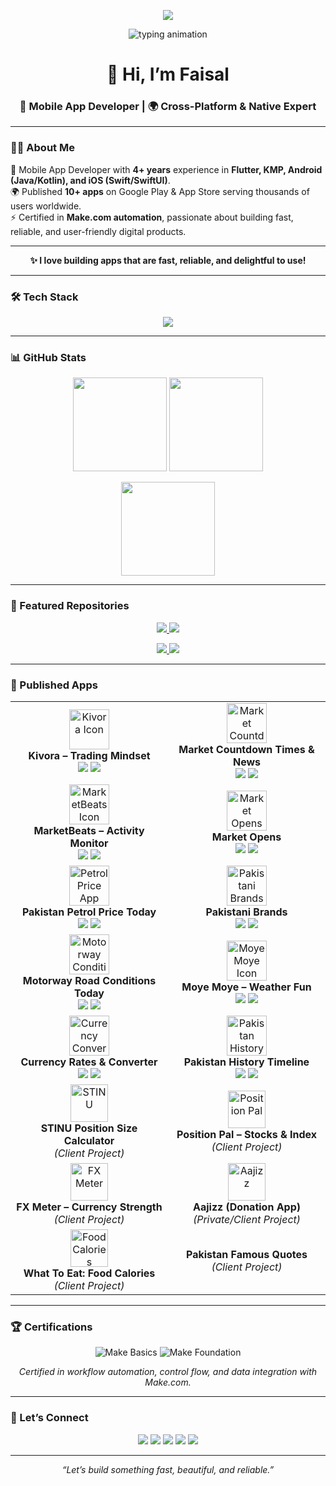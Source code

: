 <!-- Header Banner -->
<p align="center">
  <img src="https://capsule-render.vercel.app/api?type=wave&color=0:0ea5e9,100:22c55e,100:9333ea&height=280&section=header&text=Faisal%20Arshad&fontSize=48&fontColor=ffffff&fontAlignY=30&desc=Mobile%20App%20Engineer%20·%204%2B%20Years%20Experience%20·%2010%2B%20Published%20Apps&descSize=20&descAlign=50&descAlignY=50&descColor=ffffff" />
</p>

<!-- Animated typing tagline -->
<p align="center">
  <img src="https://readme-typing-svg.herokuapp.com?size=20&duration=3000&pause=800&center=true&vCenter=true&width=700&lines=Flutter+%7C+Kotlin+Multiplatform+%7C+iOS+%7C+Android;End-to-end+mobile+development;Automation+with+Make.com;RevenueCat%2FQonversion+IAPs+%7C+OneSignal+Push;Building+fast%2C+beautiful%2C+reliable+apps" alt="typing animation" />
</p>


<h1 align="center">👋 Hi, I’m Faisal</h1>
<h3 align="center">📱 Mobile App Developer | 🌍 Cross-Platform & Native Expert</h3>

---

### 👨‍💻 About Me  

🚀 Mobile App Developer with **4+ years** experience in **Flutter, KMP, Android (Java/Kotlin), and iOS (Swift/SwiftUI)**.  
🌍 Published **10+ apps** on Google Play & App Store serving thousands of users worldwide.  
⚡ Certified in **Make.com automation**, passionate about building fast, reliable, and user-friendly digital products.  

---

<p align="center">
  <b>✨ I love building apps that are fast, reliable, and delightful to use!</b>
</p>

---

### 🛠️ Tech Stack  
<p align="center">
  <img src="https://skillicons.dev/icons?i=flutter,dart,kotlin,java,swift,androidstudio,apple,firebase,supabase,postman,git,github,bitbucket,jira,trello" />
</p>

---

### 📊 GitHub Stats  
<p align="center">
  <img height="150" src="https://github-readme-stats.vercel.app/api?username=faisalarshadciit&show_icons=true&theme=react&hide_title=true" />
  <img height="150" src="https://github-readme-streak-stats.herokuapp.com?user=faisalarshadciit&theme=react" />
</p>
<p align="center">
  <img height="150" src="https://github-readme-stats.vercel.app/api/top-langs/?username=faisalarshadciit&layout=compact&theme=react" />
</p>

---

### 📌 Featured Repositories  
<p align="center">
  <a href="https://github.com/faisalarshadciit/QRCode-Generator-Android-App">
    <img src="https://github-readme-stats.vercel.app/api/pin/?username=faisalarshadciit&repo=QRCode-Generator-Android-App&theme=react" />
  </a>
  <a href="https://github.com/faisalarshadciit/Flutter-FoodDelivery-App-UI">
    <img src="https://github-readme-stats.vercel.app/api/pin/?username=faisalarshadciit&repo=Flutter-FoodDelivery-App-UI&theme=react" />
  </a>
</p>
<p align="center">
  <a href="https://github.com/faisalarshadciit/WeatherApp-Flutter">
    <img src="https://github-readme-stats.vercel.app/api/pin/?username=faisalarshadciit&repo=WeatherApp-Flutter&theme=react" />
  </a>
  <a href="https://github.com/faisalarshadciit/LinkedIn-Post-Fetcher">
    <img src="https://github-readme-stats.vercel.app/api/pin/?username=faisalarshadciit&repo=LinkedIn-Post-Fetcher&theme=react" />
  </a>
</p>

---

### 📱 Published Apps

<p align="center">
  <table>
    <tr>
      <td align="center" width="50%">
        <img src="https://play-lh.googleusercontent.com/Th7gvhrIMUAleNekY22tEY4JDe5EavV2xyA0t6z8zDcnhP_iG1uyXWFq9HBb_jhke90=w240-h480" width="64" alt="Kivora Icon"/><br/>
        <strong>Kivora – Trading Mindset</strong><br/>
        <a href="https://play.google.com/store/apps/details?id=com.blacktowerinvestments.kivora&hl=en"><img src="https://img.shields.io/badge/Google_Play-414141?style=for-the-badge&logo=google-play&logoColor=white"/></a>
        <a href="https://apps.apple.com/us/app/kivora-trading-mindset/id6741102936"><img src="https://img.shields.io/badge/App_Store-0D96F6?style=for-the-badge&logo=app-store&logoColor=white"/></a>
      </td>
      <td align="center" width="50%">
        <img src="https://play-lh.googleusercontent.com/tU7NVq3N_BtfVvlHUtcOpFs3D-9s7TXg4or_G9p2z5jbAzl63NZNZoG41MO50XJ0kg=w240-h480" width="64" alt="Market Countdown Icon"/><br/>
        <strong>Market Countdown Times & News</strong><br/>
        <a href="https://play.google.com/store/apps/details?id=com.blacktowerinvestments.marketcountdown&hl=en"><img src="https://img.shields.io/badge/Google_Play-414141?style=for-the-badge&logo=google-play&logoColor=white"/></a>
        <a href="https://apps.apple.com/us/app/market-countdown-times-news/id1668967522"><img src="https://img.shields.io/badge/App_Store-0D96F6?style=for-the-badge&logo=app-store&logoColor=white"/></a>
      </td>
    </tr>
    <tr>
      <td align="center">
        <img src="https://play-lh.googleusercontent.com/DZftg28SuucshlLeWKvzCDfYwFm7ucUbY0Zv-bcDdP-M7_7AeIoqq_ZkyRK7b1_ZQRE=w240-h480" width="64" alt="MarketBeats Icon"/><br/>
        <strong>MarketBeats – Activity Monitor</strong><br/>
        <a href="https://play.google.com/store/apps/details?id=com.blacktowerinvesments.marketbeats&hl=en"><img src="https://img.shields.io/badge/Google_Play-414141?style=for-the-badge&logo=google-play&logoColor=white"/></a>
        <a href="https://apps.apple.com/us/developer/black-tower-investments-ltd/id659419543"><img src="https://img.shields.io/badge/App_Store-0D96F6?style=for-the-badge&logo=app-store&logoColor=white"/></a>
      </td>
      <td align="center">
        <img src="https://play-lh.googleusercontent.com/B3NMFWjUx5B5iXyHLOC1_o70Thzq0XCLQEkp2bt3CCKkhHKOjhE6_ycKj1qMTJhMlHo=w240-h480" width="64" alt="Market Opens Icon"/><br/>
        <strong>Market Opens</strong><br/>
        <a href="https://play.google.com/store/apps/details?id=com.blacktowerinvestments.marketopens&hl=en"><img src="https://img.shields.io/badge/Google_Play-414141?style=for-the-badge&logo=google-play&logoColor=white"/></a>
        <a href="https://apps.apple.com/us/developer/black-tower-investments-ltd/id659419543"><img src="https://img.shields.io/badge/App_Store-0D96F6?style=for-the-badge&logo=app-store&logoColor=white"/></a>
      </td>
    </tr>
    <tr>
      <td align="center">
        <img src="https://play-lh.googleusercontent.com/ydoQ92cr0Z_PHVXur-YuVvRSNbi46DzqH35tQ19I4nWuCGs9d0_4BpOkP09vT4IxEg=w240-h480" width="64" alt="Petrol Price App Icon"/><br/>
        <strong>Pakistan Petrol Price Today</strong><br/>
        <a href="https://play.google.com/store/apps/details?id=com.atrule.pakistanpetrolpricetoday"><img src="https://img.shields.io/badge/Google_Play-414141?style=for-the-badge&logo=google-play&logoColor=white"/></a>
        <a href="https://apps.apple.com/us/app/pakistan-petrol-price-today/id6468675163"><img src="https://img.shields.io/badge/App_Store-0D96F6?style=for-the-badge&logo=app-store&logoColor=white"/></a>
      </td>
      <td align="center">
        <img src="https://play-lh.googleusercontent.com/3DlnF-fz8otJnyX6poWXHaiM8qPWDiiMdiSWwXnhNKkPcWoo00E4Jf8rLCCl0q8be4M=w240-h480" width="64" alt="Pakistani Brands Icon"/><br/>
        <strong>Pakistani Brands</strong><br/>
        <a href="https://play.google.com/store/apps/details?id=com.atrule.fashionapp"><img src="https://img.shields.io/badge/Google_Play-414141?style=for-the-badge&logo=google-play&logoColor=white"/></a>
        <a href="https://apps.apple.com/us/app/pakistani-brands/id6476684286"><img src="https://img.shields.io/badge/App_Store-0D96F6?style=for-the-badge&logo=app-store&logoColor=white"/></a>
      </td>
    </tr>
    <tr>
      <td align="center">
        <img src="https://play-lh.googleusercontent.com/kdQxi_pECUJQbMop-Aid-H4xc88eHplmhELPO4S31lkecDMnlk_0xVMwZMdIb13qmQ=w240-h480" width="64" alt="Motorway Conditions Icon"/><br/>
        <strong>Motorway Road Conditions Today</strong><br/>
        <a href="https://play.google.com/store/apps/details?id=com.atrule.weatherhighway"><img src="https://img.shields.io/badge/Google_Play-414141?style=for-the-badge&logo=google-play&logoColor=white"/></a>
        <a href="https://apps.apple.com/us/app/motorway-conditions-today/id6472891321"><img src="https://img.shields.io/badge/App_Store-0D96F6?style=for-the-badge&logo=app-store&logoColor=white"/></a>
      </td>
      <td align="center">
        <img src="https://play-lh.googleusercontent.com/DTQJK3HLPx539hWwb_-DqPph34qrUql9d5ynuST6WepHMe42Z73xr5HV5eHVQX5JDU0=w240-h480" width="64" alt="Moye Moye Icon"/><br/>
        <strong>Moye Moye – Weather Fun</strong><br/>
        <a href="https://play.google.com/store/apps/details?id=com.atrule.bakwaasmausam"><img src="https://img.shields.io/badge/Google_Play-414141?style=for-the-badge&logo=google-play&logoColor=white"/></a>
        <a href="https://apps.apple.com/us/app/moye-moye-making-weather-fun/id6479732025"><img src="https://img.shields.io/badge/App_Store-0D96F6?style=for-the-badge&logo=app-store&logoColor=white"/></a>
      </td>
    </tr>
    <tr>
      <td align="center">
        <img src="https://play-lh.googleusercontent.com/0Y1cdCaRRPvcH50fgx5WwqJf14NVMsmo9BpeoPL4vuVNDZyF2d40zJt0xJDutC2Vlw=w240-h480" width="64" alt="Currency Converter Icon"/><br/>
        <strong>Currency Rates & Converter</strong><br/>
        <a href="https://play.google.com/store/apps/details?id=com.atrule.currencyconverter"><img src="https://img.shields.io/badge/Google_Play-414141?style=for-the-badge&logo=google-play&logoColor=white"/></a>
        <a href="https://apps.apple.com/us/app/currency-rates-and-converter/id6476143325"><img src="https://img.shields.io/badge/App_Store-0D96F6?style=for-the-badge&logo=app-store&logoColor=white"/></a>
      </td>
      <td align="center">
        <!-- Pakistan History Timeline (new) -->
        <img src="https://img.icons8.com/ios-filled/100/000000/iphone.png" width="64" alt="Pakistan History Timeline Icon"/><br/>
        <strong>Pakistan History Timeline</strong><br/>
        <a href="https://play.google.com/store/apps/details?id=com.atrule.pakistan"><img src="https://img.shields.io/badge/Google_Play-414141?style=for-the-badge&logo=google-play&logoColor=white"/></a>
        <a href="https://apps.apple.com/us/app/pakistan-history-timeline/id6476189201"><img src="https://img.shields.io/badge/App_Store-0D96F6?style=for-the-badge&logo=app-store&logoColor=white"/></a>
      </td>
    </tr>
    <tr>
      <td align="center">
        <img src="https://img.icons8.com/ios-filled/100/000000/iphone.png" width="60" alt="STINU"/><br/>
        <strong>STINU Position Size Calculator</strong><br/>
        <em>(Client Project)</em>
      </td>
      <td align="center">
        <img src="https://img.icons8.com/ios-filled/100/000000/iphone.png" width="60" alt="Position Pal"/><br/>
        <strong>Position Pal – Stocks & Index</strong><br/>
        <em>(Client Project)</em>
      </td>
    </tr>
    <tr>
      <td align="center">
        <img src="https://img.icons8.com/ios-filled/100/000000/iphone.png" width="60" alt="FX Meter"/><br/>
        <strong>FX Meter – Currency Strength</strong><br/>
        <em>(Client Project)</em>
      </td>
      <td align="center">
        <img src="https://img.icons8.com/ios-filled/100/000000/iphone.png" width="60" alt="Aajizz"/><br/>
        <strong>Aajizz (Donation App)</strong><br/>
        <em>(Private/Client Project)</em>
      </td>
    </tr>
    <tr>
      <td align="center">
        <img src="https://img.icons8.com/ios-filled/100/000000/iphone.png" width="60" alt="Food Calories"/><br/>
        <strong>What To Eat: Food Calories</strong><br/>
        <em>(Client Project)</em>
      </td>
      <td align="center">
        <strong>Pakistan Famous Quotes</strong><br/>
        <em>(Client Project)</em>
      </td>
    </tr>
  </table>
</p>

---

### 🏆 Certifications  

<p align="center">
  <img src="https://img.shields.io/badge/Make.com-Basics-blue?style=for-the-badge&logo=google-forms&logoColor=white" alt="Make Basics"/>
  <img src="https://img.shields.io/badge/Make.com-Foundation-green?style=for-the-badge&logo=google-forms&logoColor=white" alt="Make Foundation"/>
</p>

<p align="center">
  <em>Certified in workflow automation, control flow, and data integration with Make.com.</em>
</p>

---

### 🤝 Let’s Connect  
<p align="center">
  <a href="mailto:faisalarshadciit@gmail.com"><img src="https://img.shields.io/badge/Email-Contact-D14836?style=for-the-badge&logo=gmail&logoColor=white" /></a>
  <a href="https://wa.me/+923088649850"><img src="https://img.shields.io/badge/WhatsApp-Chat-25D366?style=for-the-badge&logo=whatsapp&logoColor=white" /></a>
  <a href="https://www.linkedin.com/in/faisal-arshad-bb5ab1153"><img src="https://img.shields.io/badge/LinkedIn-Connect-0077B5?style=for-the-badge&logo=linkedin&logoColor=white" /></a>
  <a href="https://www.upwork.com/freelancers/~0143722ece1833a4ed"><img src="https://img.shields.io/badge/Upwork-Hire-6FDA44?style=for-the-badge&logo=upwork&logoColor=white" /></a>
  <a href="https://www.fiverr.com/faisalarshad850"><img src="https://img.shields.io/badge/Fiverr-Available-1DBF73?style=for-the-badge&logo=fiverr&logoColor=white" /></a>
</p>

---

<p align="center">
  <em>“Let’s build something fast, beautiful, and reliable.”</em>
</p>

